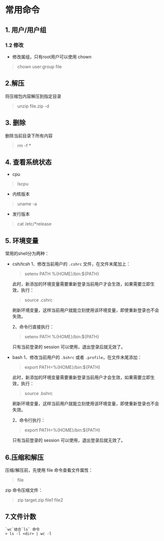 # 常用命令
## 1. 用户/用户组
### 1.2 修改

* 修改属组，只有root用户可以使用 chown 
> chown user:group file


## 2.解压
将压缩包内容解压到指定目录
> unzip file.zip -d <directory>


## 3. 删除
  删除当前目录下所有内容
> rm -f *

  
## 4. 查看系统状态
  * cpu
> lscpu
	
  * 内核版本
> uname -a
	
  * 发行版本
> cat /etc/*release
	
## 5. 环境变量
常用的shell分为两种：
* csh/tcsh
	1、修改当前用户的 `.cshrc` 文件，在文件末尾加上：
	> setenv PATH %{HOME}/bin:${PATH}
	
	此时，新添加的环境变量需要重新登录当前用户才会生效，如果需要立即生效，执行：
	> source .cshrc
	
	刷新环境变量，这样当前用户就能立刻使用该环境变量，即使重新登录也不会失效。
	
	2、命令行直接执行：
	> setenv PATH %{HOME}/bin:${PATH}
	
	只有当前登录的 session 可以使用，退出登录后就无效了。
	
* bash
	1、修改当前用户的 `.bshrc` 或者 `.profile`，在文件末尾添加：
	> export PATH=%{HOME}/bin:${PATH}
	
	此时，新添加的环境变量需要重新登录当前用户才会生效，如果需要立即生效，执行：
	> source .bshrc
	
	刷新环境变量，这样当前用户就能立刻使用该环境变量，即使重新登录也不会失效。
	
	2、命令行执行：
	> export PATH=%{HOME}/bin:${PATH}
	
	只有当前登录的 session 可以使用，退出登录后就无效了。

## 6.压缩和解压
  压缩/解压前，先使用 file 命令查看文件属性：
  > file <filename>
  
  zip 命令压缩文件：
  > zip target.zip file1 file2
	
	
## 7.文件计数
	`wc`结合`ls` 命令
	> ls -l <dir> | wc -l
